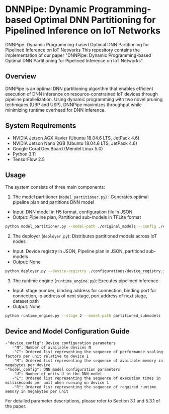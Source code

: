 # DNNPipe: Dynamic Programming-based Optimal DNN Partitioning for Pipelined Inference on IoT Networks

DNNPipe: Dynamic Programming-based Optimal DNN Partitioning for Pipelined Inference on IoT Networks
This repository contains the implementation of our paper "DNNPipe: Dynamic Programming-based Optimal DNN Partitioning for Pipelined Inference on IoT Networks".

## Overview
DNNPipe is an optimal DNN partitioning algorithm that enables efficient execution of DNN inference on resource-constrained IoT devices through pipeline parallelization. Using dynamic programming with two novel pruning techniques (UBP and USP), DNNPipe maximizes throughput while minimizing runtime overhead for DNN inference.

## System Requirements

- NVIDIA Jetson AGX Xavier (Ubuntu 18.04.6 LTS, JetPack 4.6)
- NVIDIA Jetson Nano 2GB (Ubuntu 18.04.6 LTS, JetPack 4.6)
- Google Coral Dev Board (Mendel Linux 5.0)
- Python 3.11
- TensorFlow 2.5

## Usage
The system consists of three main components:

1. The model partitioner (`model_partitioner.py`) : Generates optimal pipeline plan and partitions DNN model
  - Input: DNN model in H5 format, configuration file in JSON
  - Output: Pipeline plan, Partitioned sub-models in TFLite format
  ```bash
  python model_partitioner.py --model-path ./original_models --config ./configurations --output-dir ./partitioned_submodels --model-name model
  ```
2. The deployer (`deployer.py`): Distributes partitioned models across IoT nodes
  - Input: Device registry in JSON, Pipeline plan in JSON, partitiond sub-models
  - Output: None
  ```bash
  python deployer.py --device-registry ./configurations/device_registry.json --model-path ./partitioned_submodels/ --model-name model
  ```
3. The runtime engine (`runtime_engine.py`): Executes pipelined inference
  - Input: stage number, binding address for connection, binding port for connection, ip address of next stage, port address of next stage, dataset path
  - Output: None
  ```bash
  python runtime_engine.py --stage 2 --model-path partitioned_submodels --bind-addr 0.0.0.0 --bind-port 50000 --next-host 192.168.100.61 --next-port 50001 --data-path dataset.h5 --model-name model
  ```
## Device and Model Configuration Guide
	-"device_config": Device configuration parameters 
	   -"N": Number of available devices N
	   -"C": Ordered list representing the sequence of performance scaling factors per unit relative to device 1
	   -"M": Ordered list representing the sequence of available memory in megabytes per device
	-"model_config": DNN model configuration parameters 
	   -"U": Number of units U in the DNN model
	   -"E": Ordered list representing the sequence of execution times in milliseconds per unit when running on device 1
	   -"R": Ordered list representing the sequence of required runtime memory in megabytes per unit
For detailed parameter descriptions, please refer to Section 3.1 and 5.3.1 of the paper.
